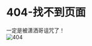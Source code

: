 # 404-找不到页面
一定是被潇洒哥诅咒了！   
![404](https://s1.imagehub.cc/images/2024/12/01/dbc920010f1b78e9ce0578ae830af522.jpg)